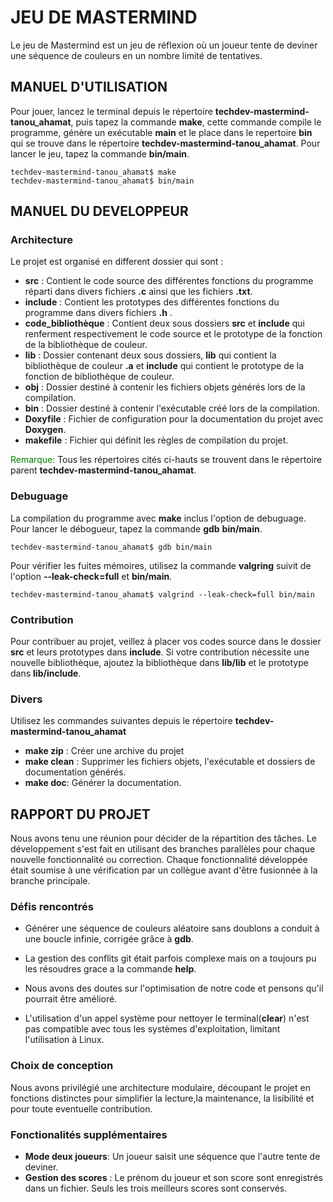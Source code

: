 # JEU DE MASTERMIND
Le jeu de Mastermind est un jeu de réflexion où un joueur tente de deviner une séquence de couleurs en un nombre limité de tentatives.

## MANUEL D'UTILISATION
Pour jouer, lancez le terminal depuis le répertoire **techdev-mastermind-tanou_ahamat**, puis tapez la commande __make__,  cette commande compile le programme, génère un exécutable **main** et le place dans le repertoire **bin** qui se trouve dans le répertoire **techdev-mastermind-tanou_ahamat**. Pour lancer le jeu, tapez la commande __bin/main__.

    techdev-mastermind-tanou_ahamat$ make
    techdev-mastermind-tanou_ahamat$ bin/main

## MANUEL DU DEVELOPPEUR
### Architecture 
Le projet est organisé en different dossier qui sont : 
- __src__ : Contient le code source des différentes fonctions du programme réparti dans divers fichiers **.c** ainsi que les fichiers **.txt**.
- __include__ : Contient les prototypes des différentes fonctions du programme dans divers fichiers __.h__ .
- __code_bibliothèque__ : Contient deux sous dossiers __src__ et __include__ qui renferment respectivement le code source et le prototype de la fonction de la  bibliothèque de couleur.
- __lib__ : Dossier contenant deux sous dossiers, __lib__ qui contient la bibliothèque de couleur __.a__ et __include__ qui contient le prototype de la fonction de bibliothèque de couleur.
- __obj__ : Dossier destiné à contenir les fichiers objets générés lors de la compilation.
- __bin__ : Dossier destiné à contenir l'exécutable créé lors de la compilation.
- __Doxyfile__ : Fichier de configuration pour la documentation du projet avec __Doxygen__.
- __makefile__ : Fichier qui définit les règles de compilation du projet.

<span style="color:green">Remarque:</span> Tous les répertoires cités ci-hauts se trouvent dans le répertoire parent **techdev-mastermind-tanou_ahamat**.

### Debuguage 
La compilation du programme avec __make__ inclus l'option de debuguage. Pour lancer le débogueur, tapez la commande  __gdb__ __bin/main__.

    techdev-mastermind-tanou_ahamat$ gdb bin/main

Pour vérifier les fuites mémoires, utilisez la commande __valgring__ suivit de l'option __--leak-check=full__ et __bin/main__.

    techdev-mastermind-tanou_ahamat$ valgrind --leak-check=full bin/main

### Contribution 
Pour contribuer au projet, veillez à placer vos codes source dans le dossier __src__ et leurs prototypes dans __include__. Si votre contribution nécessite une nouvelle bibliothèque, ajoutez la bibliothèque dans __lib/lib__ et le prototype dans __lib/include__.

### Divers
Utilisez les commandes suivantes depuis le répertoire __techdev-mastermind-tanou_ahamat__ 

- __make zip__ : Créer une archive du projet
- __make clean__ : Supprimer les fichiers objets, l'exécutable et dossiers de documentation générés.
- __make doc__: Générer la documentation.


## RAPPORT DU PROJET
Nous avons tenu une réunion pour décider de la répartition des tâches. Le développement s'est fait en utilisant des branches parallèles pour chaque nouvelle fonctionnalité ou correction. Chaque fonctionnalité développée était soumise à une vérification par un collègue avant d'être fusionnée à la branche principale.

### Défis rencontrés
- Générer une séquence de couleurs aléatoire sans doublons a conduit à une boucle infinie, corrigée grâce à  __gdb__.

- La gestion des conflits git était parfois complexe mais on a toujours pu les résoudres grace a la commande __help__.

- Nous avons des doutes sur l'optimisation de notre code et pensons qu'il pourrait être amélioré.

- L'utilisation d'un appel système pour nettoyer le terminal(__clear__)  n'est pas compatible avec tous les systèmes d'exploitation, limitant l'utilisation à Linux.

### Choix de conception
Nous avons privilégié une architecture modulaire, découpant le projet en fonctions distinctes pour simplifier la lecture,la maintenance, la lisibilité et pour toute eventuelle contribution.

### Fonctionalités supplémentaires

- __Mode deux joueurs__: Un joueur saisit une séquence que l'autre tente de deviner.
- __Gestion des scores__ : Le prénom du joueur et son score sont enregistrés dans un fichier. Seuls les trois meilleurs scores sont conservés.

